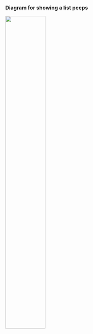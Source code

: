 ### Diagram for showing a list peeps
<img src="https://user-images.githubusercontent.com/24737738/150529110-75b9ff6a-ed87-44b9-a056-e9dd0fec40a0.png" width="50%">
